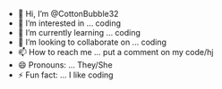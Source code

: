 - 👋 Hi, I’m @CottonBubble32
- 👀 I’m interested in ... coding
- 🌱 I’m currently learning ... coding
- 💞️ I’m looking to collaborate on ... coding
- 📫 How to reach me ... put a comment on my code/hj
- 😄 Pronouns: ... They/She
- ⚡ Fun fact: ... I like coding

<!---
CottonBubble32/CottonBubble32 is a ✨ special ✨ repository because its `README.md` (this file) appears on your GitHub profile.
You can click the Preview link to take a look at your changes.
--->
